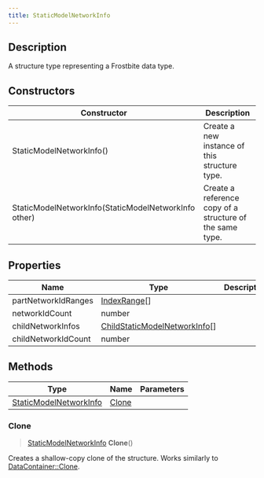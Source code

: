 ```yaml
---
title: StaticModelNetworkInfo
---
```

## Description

A structure type representing a Frostbite data type.

## Constructors

| Constructor                                          | Description                                              |
| ---------------------------------------------------- | -------------------------------------------------------- |
| StaticModelNetworkInfo()                             | Create a new instance of this structure type.            |
| StaticModelNetworkInfo(StaticModelNetworkInfo other) | Create a reference copy of a structure of the same type. |

## Properties

| Name                | Type                                                           | Description |
| ------------------- | -------------------------------------------------------------- | ----------- |
| partNetworkIdRanges | [IndexRange](IndexRange)\[\]                                   |             |
| networkIdCount      | number                                                         |             |
| childNetworkInfos   | [ChildStaticModelNetworkInfo](ChildStaticModelNetworkInfo)\[\] |             |
| childNetworkIdCount | number                                                         |             |

## Methods

| Type                                             | Name            | Parameters |
| ------------------------------------------------ | --------------- | ---------- |
| [StaticModelNetworkInfo](StaticModelNetworkInfo) | [Clone](#clone) |            |

### Clone

> [StaticModelNetworkInfo](StaticModelNetworkInfo) **Clone**()

Creates a shallow-copy clone of the structure. Works similarly to [DataContainer::Clone](/vext/ref/shared/class/datacontainer#clone).
